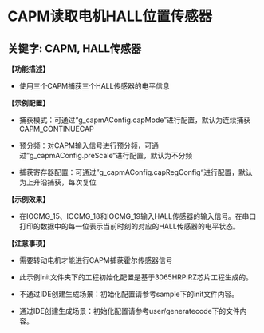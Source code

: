 # CAPM读取电机HALL位置传感器
## 关键字: CAPM, HALL传感器

**【功能描述】**
+ 使用三个CAPM捕获三个HALL传感器的电平信息

**【示例配置】**
+ 捕获模式：可通过“g_capmAConfig.capMode”进行配置，默认为连续捕获CAPM_CONTINUECAP

+ 预分频：对CAPM输入信号进行预分频，可通过”g_capmAConfig.preScale“进行配置，默认为不分频

+ 捕获寄存器配置：可通过”g_capmAConfig.capRegConfig“进行配置，默认为上升沿捕获，每次复位

**【示例效果】**
+ 在IOCMG_15、IOCMG_18和IOCMG_19输入HALL传感器的输入信号。在串口打印的数据中的每一位表示当前时刻的对应的HALL传感器的电平状态。

**【注意事项】**
+ 需要转动电机才能进行CAPM捕获霍尔传感器信号

+ 此示例init文件夹下的工程初始化配置是基于3065HRPIRZ芯片工程生成的。
+ 不通过IDE创建生成场景：初始化配置请参考sample下的init文件内容。
+ 通过IDE创建生成场景：初始化配置请参考user/generatecode下的文件内容。